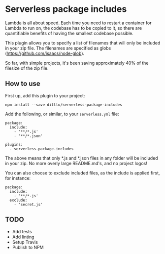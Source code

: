 # Serverless package includes

Lambda is all about speed. Each time you need to restart a container for Lambda to run on, the codebase has to be copied to it, so there are quantifiable benefits of having the smallest codebase possible.

This plugin allows you to specify a list of filenames that will only be included in your zip file. The filenames are specified as globs (https://github.com/isaacs/node-glob).

So far, with simple projects, it's been saving approximately 40% of the filesize of the zip file.


## How to use

First up, add this plugin to your project:

```
npm install --save dittto/serverless-package-includes
```

Add the following, or similar, to your `serverless.yml` file:

```
package:
  include:
    - '**/*.js'
    - '**/*.json'

plugins:
  - serverless-package-includes
```

The above means that only *.js and *.json files in any folder will be included in your zip. No more overly large README.md's, and no project logos!

You can also choose to exclude included files, as the include is applied first, for instance:

```
package:
  include:
    - '**/*.js'
  exclude:
    - 'secret.js'
```

## TODO

- Add tests
- Add linting
- Setup Travis
- Publish to NPM
